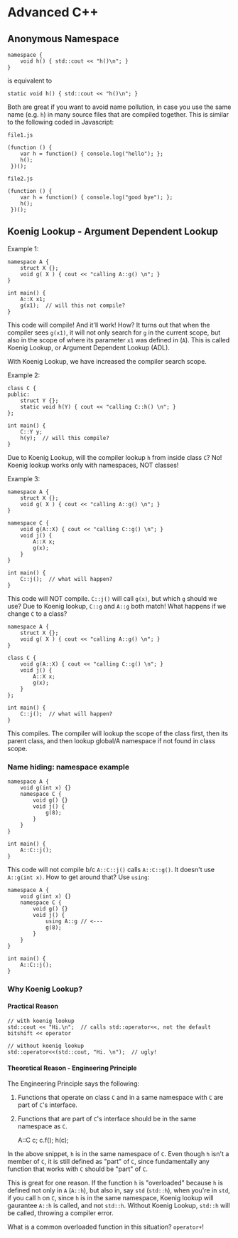 # Advanced C++
## Anonymous Namespace

	namespace {
    	void h() { std::cout << "h()\n"; }
    }

is equivalent to

	static void h() { std::cout << "h()\n"; }

Both are great if you want to avoid name pollution, in case you use the same name (e.g. `h`) in many source files that are compiled together. This is similar to the following coded in Javascript:

`file1.js`

	(function () {
    	var h = function() { console.log("hello"); };
    	h();
     })();

`file2.js`
	
	(function () {
    	var h = function() { console.log("good bye"); };
    	h();
     })();


## Koenig Lookup - Argument Dependent Lookup
Example 1:

	namespace A {
    	struct X {};
        void g( X ) { cout << "calling A::g() \n"; }
    }
    
    int main() {
    	A::X x1;
        g(x1);  // will this not compile?
    }
    
This code will compile! And it'll work! How? It turns out that when the compiler sees `g(x1)`, it will not only search for `g` in the current scope, but also in the scope of where its parameter `x1` was defined in (`A`). This is called Koenig Lookup, or Argument Dependent Lookup (ADL).

With Koenig Lookup, we have increased the compiler search scope.

Example 2:

	class C {
    public:
    	struct Y {};
        static void h(Y) { cout << "calling C::h() \n"; }
    };
    
    int main() {
    	C::Y y;
        h(y);  // will this compile?
    }
    
Due to Koenig Lookup, will the compiler lookup `h` from inside class `C`? No! Koenig lookup works only with namespaces, NOT classes!

Example 3:

	namespace A {
    	struct X {};
        void g( X ) { cout << "calling A::g() \n"; }
    }
    
    namespace C {
    	void g(A::X) { cout << "calling C::g() \n"; }
        void j() {
        	A::X x;
            g(x);
        }
    }

	int main() {
    	C::j();  // what will happen?
    }
    
This code will NOT compile. `C::j()` will call `g(x)`, but which `g` should we use? Due to Koenig lookup, `C::g` and `A::g` both match! What happens if we change `C` to a class?

	namespace A {
    	struct X {};
        void g( X ) { cout << "calling A::g() \n"; }
    }
    
    class C {
    	void g(A::X) { cout << "calling C::g() \n"; }
        void j() {
        	A::X x;
            g(x);
        }
    };

	int main() {
    	C::j();  // what will happen?
    }
    
This compiles. The compiler will lookup the scope of the class first, then its parent class, and then lookup global/A namespace if not found in class scope.

### Name hiding: namespace example

	namespace A {
    	void g(int x) {}
        namespace C {
        	void g() {}
            void j() {
            	g(8);
            }
        }
    }
    
    int main() {
    	A::C::j();
    }

This code will not compile b/c `A::C::j()` calls `A::C::g()`. It doesn't use `A::g(int x)`. How to get around that? Use `using`:

	namespace A {
    	void g(int x) {}
        namespace C {
        	void g() {}
            void j() {
            	using A::g // <---
            	g(8);
            }
        }
    }
    
    int main() {
    	A::C::j();
    }

### Why Koenig Lookup?

#### Practical Reason


    // with koenig lookup
	std::cout << "Hi.\n";  // calls std::operator<<, not the default bitshift << operator
    
    // without koenig lookup
    std::operator<<(std::cout, "Hi. \n");  // ugly!

#### Theoretical Reason - Engineering Principle

The Engineering Principle says the following:

1. Functions that operate on class `C` and in a same namespace with `C` are part of `C`'s interface.
2. Functions that are part of `C`'s interface should be in the same namespace as `C`.


	A::C c;
    c.f();
    h(c);

In the above snippet, `h` is in the same namespace of `C`. Even though `h` isn't a member of `C`, it is still defined as "part" of `C`, since fundamentally any function that works with `C` should be "part" of `C`.

This is great for one reason. If the function `h` is "overloaded" because `h` is defined not only in `A` (`A::h`), but also in, say `std` (`std::h`), when you're in `std`, if you call `h` on `C`, since `h` is in the same namespace, Koenig lookup will gaurantee `A::h` is called, and not `std::h`. Without Koenig Lookup, `std::h` will be called, throwing a compiler error.

What is a common overloaded function in this situation? `operator+`!

